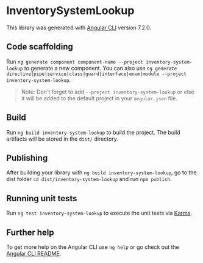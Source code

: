# InventorySystemLookup

This library was generated with [Angular CLI](https://github.com/angular/angular-cli) version 7.2.0.

## Code scaffolding

Run `ng generate component component-name --project inventory-system-lookup` to generate a new component. You can also use `ng generate directive|pipe|service|class|guard|interface|enum|module --project inventory-system-lookup`.

> Note: Don't forget to add `--project inventory-system-lookup` or else it will be added to the default project in your `angular.json` file.

## Build

Run `ng build inventory-system-lookup` to build the project. The build artifacts will be stored in the `dist/` directory.

## Publishing

After building your library with `ng build inventory-system-lookup`, go to the dist folder `cd dist/inventory-system-lookup` and run `npm publish`.

## Running unit tests

Run `ng test inventory-system-lookup` to execute the unit tests via [Karma](https://karma-runner.github.io).

## Further help

To get more help on the Angular CLI use `ng help` or go check out the [Angular CLI README](https://github.com/angular/angular-cli/blob/master/README.md).
